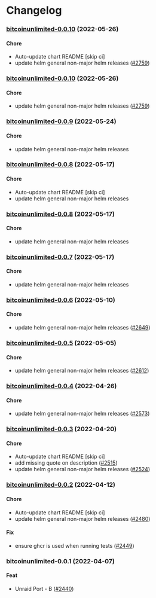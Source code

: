 # Changelog<br>


<a name="bitcoinunlimited-0.0.10"></a>
### [bitcoinunlimited-0.0.10](https://github.com/truecharts/apps/compare/bitcoinunlimited-0.0.9...bitcoinunlimited-0.0.10) (2022-05-26)

#### Chore

* Auto-update chart README [skip ci]
* update helm general non-major helm releases ([#2759](https://github.com/truecharts/apps/issues/2759))



<a name="bitcoinunlimited-0.0.10"></a>
### [bitcoinunlimited-0.0.10](https://github.com/truecharts/apps/compare/bitcoinunlimited-0.0.9...bitcoinunlimited-0.0.10) (2022-05-26)

#### Chore

* update helm general non-major helm releases ([#2759](https://github.com/truecharts/apps/issues/2759))



<a name="bitcoinunlimited-0.0.9"></a>
### [bitcoinunlimited-0.0.9](https://github.com/truecharts/apps/compare/bitcoinunlimited-0.0.8...bitcoinunlimited-0.0.9) (2022-05-24)

#### Chore

* update helm general non-major helm releases



<a name="bitcoinunlimited-0.0.8"></a>
### [bitcoinunlimited-0.0.8](https://github.com/truecharts/apps/compare/bitcoinunlimited-0.0.7...bitcoinunlimited-0.0.8) (2022-05-17)

#### Chore

* Auto-update chart README [skip ci]
* update helm general non-major helm releases



<a name="bitcoinunlimited-0.0.8"></a>
### [bitcoinunlimited-0.0.8](https://github.com/truecharts/apps/compare/bitcoinunlimited-0.0.7...bitcoinunlimited-0.0.8) (2022-05-17)

#### Chore

* update helm general non-major helm releases



<a name="bitcoinunlimited-0.0.7"></a>
### [bitcoinunlimited-0.0.7](https://github.com/truecharts/apps/compare/bitcoinunlimited-0.0.6...bitcoinunlimited-0.0.7) (2022-05-17)

#### Chore

* update helm general non-major helm releases



<a name="bitcoinunlimited-0.0.6"></a>
### [bitcoinunlimited-0.0.6](https://github.com/truecharts/apps/compare/bitcoinunlimited-0.0.5...bitcoinunlimited-0.0.6) (2022-05-10)

#### Chore

* update helm general non-major helm releases ([#2649](https://github.com/truecharts/apps/issues/2649))



<a name="bitcoinunlimited-0.0.5"></a>
### [bitcoinunlimited-0.0.5](https://github.com/truecharts/apps/compare/bitcoinunlimited-0.0.4...bitcoinunlimited-0.0.5) (2022-05-05)

#### Chore

* update helm general non-major helm releases ([#2612](https://github.com/truecharts/apps/issues/2612))



<a name="bitcoinunlimited-0.0.4"></a>
### [bitcoinunlimited-0.0.4](https://github.com/truecharts/apps/compare/bitcoinunlimited-0.0.3...bitcoinunlimited-0.0.4) (2022-04-26)

#### Chore

* update helm general non-major helm releases ([#2573](https://github.com/truecharts/apps/issues/2573))



<a name="bitcoinunlimited-0.0.3"></a>
### [bitcoinunlimited-0.0.3](https://github.com/truecharts/apps/compare/bitcoinunlimited-0.0.2...bitcoinunlimited-0.0.3) (2022-04-20)

#### Chore

* Auto-update chart README [skip ci]
* add missing quote on description ([#2515](https://github.com/truecharts/apps/issues/2515))
* update helm general non-major helm releases ([#2524](https://github.com/truecharts/apps/issues/2524))



<a name="bitcoinunlimited-0.0.2"></a>
### [bitcoinunlimited-0.0.2](https://github.com/truecharts/apps/compare/bitcoinunlimited-0.0.1...bitcoinunlimited-0.0.2) (2022-04-12)

#### Chore

* Auto-update chart README [skip ci]
* update helm general non-major helm releases ([#2480](https://github.com/truecharts/apps/issues/2480))

#### Fix

* ensure ghcr is used when running tests ([#2449](https://github.com/truecharts/apps/issues/2449))



<a name="bitcoinunlimited-0.0.1"></a>
### bitcoinunlimited-0.0.1 (2022-04-07)

#### Feat

* Unraid Port - B ([#2440](https://github.com/truecharts/apps/issues/2440))
